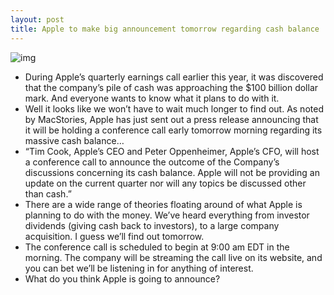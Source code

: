```yaml
---
layout: post
title: Apple to make big announcement tomorrow regarding cash balance
---
```

![img](http://media.idownloadblog.com/wp-content/uploads/2012/01/asian-apple-store-e1325693319353.jpg)
* During Apple’s quarterly earnings call earlier this year, it was discovered that the company’s pile of cash was approaching the $100 billion dollar mark. And everyone wants to know what it plans to do with it.
* Well it looks like we won’t have to wait much longer to find out. As noted by MacStories, Apple has just sent out a press release announcing that it will be holding a conference call early tomorrow morning regarding its massive cash balance…
* “Tim Cook, Apple’s CEO and Peter Oppenheimer, Apple’s CFO, will host a conference call to announce the outcome of the Company’s discussions concerning its cash balance. Apple will not be providing an update on the current quarter nor will any topics be discussed other than cash.”
* There are a wide range of theories floating around of what Apple is planning to do with the money. We’ve heard everything from investor dividends (giving cash back to investors), to a large company acquisition. I guess we’ll find out tomorrow.
* The conference call is scheduled to begin at 9:00 am EDT in the morning. The company will be streaming the call live on its website, and you can bet we’ll be listening in for anything of interest.
* What do you think Apple is going to announce?

